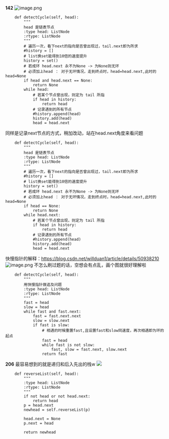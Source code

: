 **142**
![image.png](https://upload-images.jianshu.io/upload_images/5220317-79344b7b74090689.png?imageMogr2/auto-orient/strip%7CimageView2/2/w/1240)

```
    def detectCycle(self, head):
        """
        head 是链表节点
        :type head: ListNode
        :rtype: ListNode
        """
        # 遍历一次，看下next的指向是否曾出现过，tail.next即为所求
        #history = []
        # list换set能得到10倍的速度提升
        history = set()
        # 若成环 head.next 永不为None -> 为None则无环
        # 必须加上head ： 对于无环情况，走到终点时，head=head.next,此时的head=None
        if head and head.next == None:
            return None
        while head:
            # 若某个节点曾出现，则定为 tail 所指
            if head in history:
                return head
            # 记录遇到的所有节点
            #history.append(head)
            history.add(head)
            head = head.next
```
同样是记录next节点的方式，稍加改动，站在head.next角度来看问题
```
    def detectCycle(self, head):
        """
        head 是链表节点
        :type head: ListNode
        :rtype: ListNode
        """
        # 遍历一次，看下next的指向是否曾出现过，tail.next即为所求
        #history = []
        # list换set能得到10倍的速度提升
        history = set()
        # 若成环 head.next 永不为None -> 为None则无环
        # 必须加上head ： 对于无环情况，走到终点时，head=head.next,此时的head=None
        if head == None:
            return None
        while head.next:
            # 若某个节点曾出现，则定为 tail 所指
            if head in history:
                return head
            # 记录遇到的所有节点
            #history.append(head)
            history.add(head)
            head = head.next
```
快慢指针的解释：https://blog.csdn.net/willduan1/article/details/50938210
![image.png](https://upload-images.jianshu.io/upload_images/5220317-edf3151db448c9bc.png?imageMogr2/auto-orient/strip%7CimageView2/2/w/1240)
不怎么刷过题的话，空想会有点乱，画个图就很好理解啦
```
    def detectCycle(self, head):
        """
        用快慢指针做追及问题
        :type head: ListNode
        :rtype: ListNode
        """
        fast = head
        slow = head
        while fast and fast.next:
            fast = fast.next.next
            slow = slow.next
            if fast is slow:
                # 相遇的时候重置fast,且设置fast和slow同速度，再次相遇即为环的起点
                fast = head
                while fast is not slow:
                    fast, slow = fast.next, slow.next
                return fast
```
**206**
最容易想到的就是递归和后入先出的栈w
![](https://upload-images.jianshu.io/upload_images/5220317-f0c7b64b56bbf9a3.png?imageMogr2/auto-orient/strip%7CimageView2/2/w/1240)

```
    def reverseList(self, head):
        """
        :type head: ListNode
        :rtype: ListNode
        """
        if not head or not head.next:
            return head
        p = head.next
        newhead = self.reverseList(p)
        
        head.next = None
        p.next = head
        
        return newhead
```
